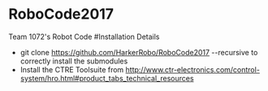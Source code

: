 # RoboCode2017
Team 1072's Robot Code
#Installation Details
* git clone https://github.com/HarkerRobo/RoboCode2017 --recursive to correctly install the submodules
* Install the CTRE Toolsuite from http://www.ctr-electronics.com/control-system/hro.html#product_tabs_technical_resources
